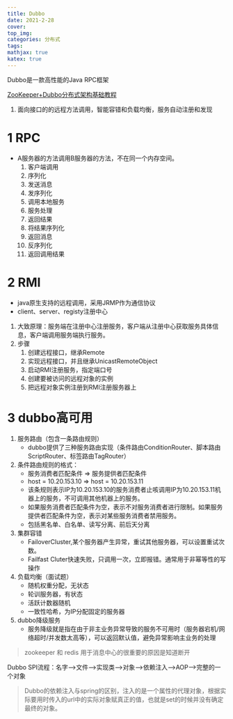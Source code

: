 ```yaml
---
title: Dubbo
date: 2021-2-28
cover:
top_img:
categories: 分布式
tags: 
mathjax: true
katex: true
---
```

Dubbo是一款高性能的Java RPC框架

[ZooKeeper+Dubbo分布式架构基础教程](https://www.bilibili.com/video/BV1BA411q7ia?p=72)
1. 面向接口的的远程方法调用，智能容错和负载均衡，服务自动注册和发现
# 1 RPC
- A服务器的方法调用B服务器的方法，不在同一个内存空间。
    1. 客户端调用
    2. 序列化
    3. 发送消息
    4. 发序列化
    5. 调用本地服务
    6. 服务处理
    7. 返回结果
    8. 将结果序列化
    9. 返回消息
    10. 反序列化
    11. 返回调用结果
# 2 RMI
- java原生支持的远程调用，采用JRMP作为通信协议
- client、server、registy注册中心
1. 大致原理：服务端在注册中心注册服务，客户端从注册中心获取服务具体信息，客户端调用服务端执行服务。
2. 步骤
    1. 创建远程接口，继承Remote
    2. 实现远程接口，并且继承UnicastRemoteObject
    3. 启动RMI注册服务，指定端口号
    4. 创建要被访问的远程对象的实例
    5. 把远程对象实例注册到RMI注册服务器上

# 3 dubbo高可用
1. 服务路由（包含一条路由规则）
    - dubbo提供了三种服务路由实现（条件路由ConditionRouter、脚本路由ScriptRouter、标签路由TagRouter）
2. 条件路由规则的格式：
    - 服务消费者匹配条件 => 服务提供者匹配条件
    - host = 10.20.153.10 => host = 10.20.153.11
    - 该条规则表示IP为10.20.153.10的服务消费者止咳调用IP为10.20.153.11机器上的服务，不可调用其他机器上的服务。
    - 如果服务消费者匹配条件为空，表示不对服务消费者进行限制。如果服务提供者匹配条件为空，表示对某些服务消费者禁用服务。
    - 包括黑名单、白名单、读写分离、前后天分离
3. 集群容错
    - FailoverCluster,某个服务器产生异常，重试其他服务器，可以设置重试次数。
    - Failfast Cluter快速失败，只调用一次，立即报错。通常用于非幂等性的写操作
4. 负载均衡（面试题）
    - 随机权重分配，无状态
    - 轮训服务器，有状态
    - 活跃计数器随机
    - 一致性哈希，为IP分配固定的服务器
5. dubbo降级服务
    - 服务降级就是指在由于非主业务异常导致的服务不可用时（服务器宕机/网络超时/并发数太高等），可以返回默认值，避免异常影响主业务的处理

> zookeeper 和 redis 用于消息中心的很重要的原因是知道断开

Dubbo SPI流程：名字-->文件-->实现类-->对象-->依赖注入-->AOP-->完整的一个对象

> Dubbo的依赖注入与spring的区别，注入的是一个属性的代理对象，根据实际要用时传入的url中的实际对象赋真正的值，也就是set的时候并没有确定最终的对象。